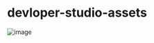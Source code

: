 # devloper-studio-assets


![image](https://user-images.githubusercontent.com/50833547/218268814-8adbc1d5-8c6b-464c-b65b-8e30e2ba0484.png)
